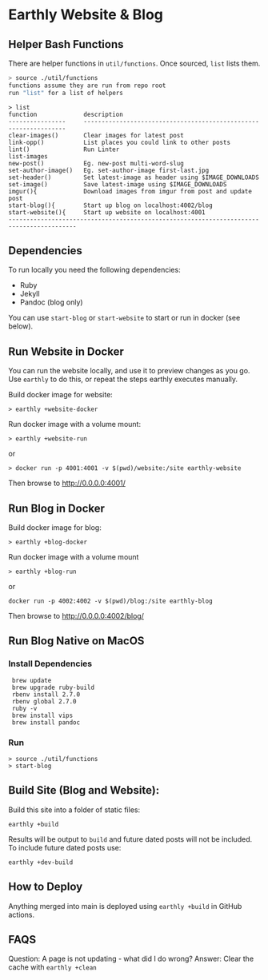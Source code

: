 # Earthly Website & Blog

## Helper Bash Functions
There are helper functions in `util/functions`. Once sourced, `list` lists them.

```bash
> source ./util/functions
functions assume they are run from repo root
run "list" for a list of helpers
```

```
> list
function        	 description
----------------	 -----------------------------------------------------------------
clear-images()   	 Clear images for latest post
link-opp()       	 List places you could link to other posts
lint()            	 Run Linter
list-images
new-post()           Eg. new-post multi-word-slug
set-author-image()   Eg. set-author-image first-last.jpg
set-header()         Set latest-image as header using $IMAGE_DOWNLOADS
set-image()          Save latest-image using $IMAGE_DOWNLOADS
imgur(){             Download images from imgur from post and update post
start-blog(){        Start up blog on localhost:4002/blog
start-website(){     Start up website on localhost:4001
-----------------------------------------------------------------------------------------
```

## Dependencies

To run locally you need the following dependencies:

* Ruby 
* Jekyll
* Pandoc (blog only)

You can use `start-blog` or `start-website` to start or run in docker (see below).

## Run Website in Docker

You can run the website locally, and use it to preview changes as you go.  Use `earthly` to do this, or repeat the steps earthly executes manually.

Build docker image for website:

```
> earthly +website-docker 
```

Run docker image with a volume mount:

```
> earthly +website-run
```

or

```
> docker run -p 4001:4001 -v $(pwd)/website:/site earthly-website
```

Then browse to http://0.0.0.0:4001/


## Run Blog in Docker

Build docker image for blog:

```
> earthly +blog-docker
```

Run docker image with a volume mount

```
> earthly +blog-run
```

or

```
docker run -p 4002:4002 -v $(pwd)/blog:/site earthly-blog
```

Then browse to http://0.0.0.0:4002/blog/

## Run Blog Native on MacOS

### Install Dependencies

```
 brew update
 brew upgrade ruby-build
 rbenv install 2.7.0
 rbenv global 2.7.0
 ruby -v
 brew install vips
 brew install pandoc
```

### Run

```
> source ./util/functions
> start-blog

```

## Build Site (Blog and Website):

Build this site into a folder of static files:

```
earthly +build
```

Results will be output to `build` and future dated posts will not be included.
To include future dated posts use:

```
earthly +dev-build
```

## How to Deploy

Anything merged into main is deployed using `earthly +build` in GitHub actions.

## FAQS

Question: A page is not updating - what did I do wrong?
Answer: Clear the cache with `earthly +clean`
